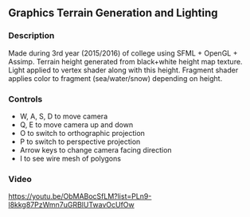 ## Graphics Terrain Generation and Lighting

### Description  
Made during 3rd year (2015/2016) of college using SFML + OpenGL + Assimp. Terrain height generated from black+white height map texture. Light applied to vertex shader along with this height. Fragment shader applies color to fragment (sea/water/snow) depending on height.


### Controls  
- W, A, S, D to move camera
- Q, E to move camera up and down
- O to switch to orthographic projection
- P to switch to perspective projection
- Arrow keys to change camera facing direction
- I to see wire mesh of polygons


### Video
https://youtu.be/ObMABocSfLM?list=PLn9-l8kkg87PzWmn7uGRBlUTwavOcUfOw
